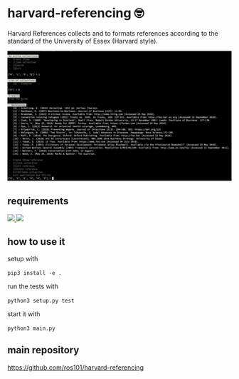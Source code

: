 # harvard-referencing 🤓

Harvard References collects and to formats references according to the standard of the University of Essex (Harvard style).

![screenshot](docs/screenshot.png "screenshot")

## requirements
<p>
  <a href="https://www.python.org/">
    <img src="https://img.shields.io/badge/python%203.6-%233776AB.svg?&style=for-the-badge&logo=python&logoColor=white"/>
  </a>
  <a href="https://pypi.org/project/colorama/">
    <img src="https://img.shields.io/badge/colorama%20-%233776AB.svg?&style=for-the-badge&logo=python&logoColor=white"/>
  </a>
</p>

## how to use it

setup with

```pip3 install -e .```

run the tests with

```python3 setup.py test```

start it with

```python3 main.py```

## main repository

https://github.com/ros101/harvard-referencing

